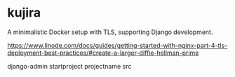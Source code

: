# kujira
A minimalistic Docker setup with TLS, supporting Django development.

https://www.linode.com/docs/guides/getting-started-with-nginx-part-4-tls-deployment-best-practices/#create-a-larger-diffie-hellman-prime


django-admin startproject projectname src
